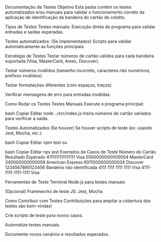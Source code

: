 Documentação de Testes
Objetivo
Esta pasta contém os testes automatizados e/ou manuais para validar o funcionamento correto da aplicação de identificação da bandeira do cartão de crédito.

Tipos de Testes
Testes manuais: Execução direta do programa para validar entradas e saídas esperadas.

Testes automatizados: (Se implementados) Scripts para validar automaticamente as funções principais.

Estratégia de Testes
Testar números de cartão válidos para cada bandeira suportada (Visa, MasterCard, Amex, Discover).

Testar números inválidos (tamanho incorreto, caracteres não numéricos, prefixos inválidos).

Testar formatações diferentes (com espaços, traços).

Verificar mensagens de erro para entradas inválidas.

Como Rodar os Testes
Testes Manuais
Execute o programa principal:

bash
Copiar
Editar
node ../src/index.js
Insira números de cartão variados para verificar a saída.

Testes Automatizados (Se houver)
Se houver scripts de teste (ex: usando Jest, Mocha, etc.):

bash
Copiar
Editar
npm test
ou

bash
Copiar
Editar
npx jest
Exemplos de Casos de Teste
Número do Cartão	Resultado Esperado
4111111111111111	Visa
5500000000000004	MasterCard
340000000000009	American Express
6011000000000004	Discover
1234567890123456	Bandeira não identificada
4111 1111 1111 1111	Visa
4111-1111-1111-1111	Visa

Ferramentas de Teste
Terminal Node.js para testes manuais

(Opcional) Frameworks de teste JS: Jest, Mocha

Como Contribuir com Testes
Contribuições para ampliar a cobertura dos testes são bem-vindas!

Crie scripts de teste para novos casos.

Automatize testes manuais.

Documente novos cenários e resultados esperados.

